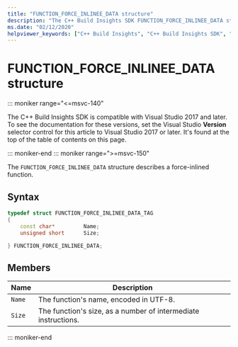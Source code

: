 ```yaml
---
title: "FUNCTION_FORCE_INLINEE_DATA structure"
description: "The C++ Build Insights SDK FUNCTION_FORCE_INLINEE_DATA structure reference."
ms.date: "02/12/2020"
helpviewer_keywords: ["C++ Build Insights", "C++ Build Insights SDK", "FUNCTION_FORCE_INLINEE_DATA", "throughput analysis", "build time analysis", "vcperf.exe"]
---
```

# FUNCTION_FORCE_INLINEE_DATA structure

::: moniker range="<=msvc-140"

The C++ Build Insights SDK is compatible with Visual Studio 2017 and later. To see the documentation for these versions, set the Visual Studio **Version** selector control for this article to Visual Studio 2017 or later. It's found at the top of the table of contents on this page.

::: moniker-end
::: moniker range=">=msvc-150"

The `FUNCTION_FORCE_INLINEE_DATA` structure describes a force-inlined function.

## Syntax

```cpp
typedef struct FUNCTION_FORCE_INLINEE_DATA_TAG
{
    const char*         Name;
    unsigned short      Size;

} FUNCTION_FORCE_INLINEE_DATA;
```

## Members

| Name | Description |
|--|--|
| `Name` | The function's name, encoded in UTF-8. |
| `Size` | The function's size, as a number of intermediate instructions. |

::: moniker-end
